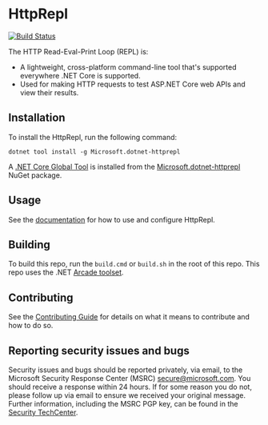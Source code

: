 HttpRepl
=======
[![Build Status](https://dev.azure.com/dnceng/public/_apis/build/status/aspnet/HttpRepl/aspnet-HttpRepl-CI?branchName=main)](https://dev.azure.com/dnceng/public/_build/latest?definitionId=538&branchName=main)

The HTTP Read-Eval-Print Loop (REPL) is:

- A lightweight, cross-platform command-line tool that's supported everywhere .NET Core is supported.
- Used for making HTTP requests to test ASP.NET Core web APIs and view their results.

## Installation

To install the HttpRepl, run the following command:

```
dotnet tool install -g Microsoft.dotnet-httprepl
```

A [.NET Core Global Tool](https://docs.microsoft.com/dotnet/core/tools/global-tools#install-a-global-tool) is installed from the [Microsoft.dotnet-httprepl](https://www.nuget.org/packages/Microsoft.dotnet-httprepl) NuGet package.

## Usage

See the [documentation](https://aka.ms/http-repl-doc) for how to use and configure HttpRepl.

## Building

To build this repo, run the `build.cmd` or `build.sh` in the root of this repo. This repo uses the .NET [Arcade toolset](https://github.com/dotnet/arcade).

## Contributing

See the [Contributing Guide](/CONTRIBUTING.md) for details on what it means to contribute and how to do so.

## Reporting security issues and bugs

Security issues and bugs should be reported privately, via email, to the Microsoft Security Response Center (MSRC) secure@microsoft.com. You should receive a response within 24 hours. If for some reason you do not, please follow up via email to ensure we received your original message. Further information, including the MSRC PGP key, can be found in the [Security TechCenter](https://technet.microsoft.com/security/ff852094.aspx).
